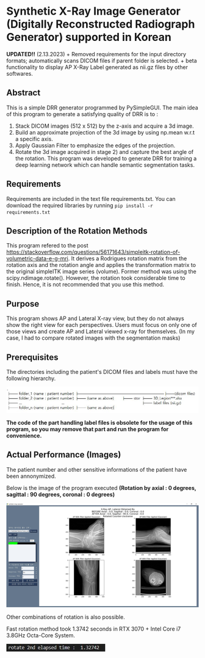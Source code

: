 # Synthetic X-Ray Image Generator (Digitally Reconstructed Radiograph Generator) supported in Korean

**UPDATED!!**
(2.13.2023) + Removed requirements for the input directory formats; automatically scans DICOM files if parent folder is selected.
            + beta functionality to display AP X-Ray Label generated as nii.gz files by other softwares.


## Abstract
This is a simple DRR generator programmed by PySimpleGUI. The main idea of this program to generate a satisfying quality of DRR is to :
1) Stack DICOM images (512 x 512) by the z-axis and acquire a 3d image.
2) Build an approximate projection of the 3d image by using np.mean w.r.t a specific axis.
3) Apply Gaussian Filter to emphasize the edges of the projection.
4) Rotate the 3d image acquired in stage 2) and capture the best angle of the rotation.
This program was developed to generate DRR for training a deep learning network which can handle semantic segmentation tasks.

## Requirements
Requirements are included in the text file requirements.txt. You can download the required libraries by running
`pip install -r requirements.txt`

## Description of the Rotation Methods
This program refered to the post https://stackoverflow.com/questions/56171643/simpleitk-rotation-of-volumetric-data-e-g-mri. 
It derives a Rodrigues rotation matrix from the rotation axis and the rotation angle and applies the transformation matrix to 
the original simpleITK image series (volume).
Former method was using the scipy.ndimage.rotate(). However, the rotation took considerable time to finish. Hence, it is not recommended that
you use this method.

## Purpose
This program shows AP and Lateral X-ray view, but they do not always show the right view for each perspectives. Users must focus on only one of
those views and create AP and Lateral viewed x-ray for themselves. (In my case, I had to compare rotated images with the segmentation masks)

## Prerequisites
The directories including the patient's DICOM files and labels must have the following hierarchy.

![Alt text](./file_hier.JPG "file hierarchy")                   

**The code of the part handling label files is obsolete for the usage of this program, so you may remove that part and run the program for convenience.**

## Actual Performance (Images)
The patient number and other sensitive informations of the patient have been annonymized.

Below is the image of the program executed **(Rotation by axial : 0 degrees, sagittal : 90 degrees, coronal : 0 degrees)** 


![Alt text](./outlook.JPG "DRR Generated")


Other combinations of rotation is also possible.


Fast rotation method took 1.3742 seconds in RTX 3070 + Intel Core i7 3.8GHz Octa-Core System.

![Alt text](./performance.JPG "Took 1.3742 secs")
